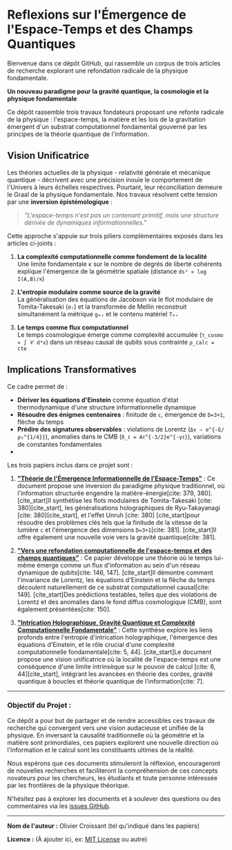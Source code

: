 # Reflexions sur l'Émergence de l'Espace-Temps et des Champs Quantiques

Bienvenue dans ce dépôt GitHub, qui rassemble un corpus de trois articles de recherche explorant une refondation radicale de la physique fondamentale. 

**Un nouveau paradigme pour la gravité quantique, la cosmologie et la physique fondamentale**

Ce dépôt rassemble trois travaux fondateurs proposant une refonte radicale de la physique : l'espace-temps, la matière et les lois de la gravitation émergent d'un substrat computationnel fondamental gouverné par les principes de la théorie quantique de l'information.

## Vision Unificatrice

Les théories actuelles de la physique - relativité générale et mécanique quantique - décrivent avec une précision inouïe le comportement de l'Univers à leurs échelles respectives. Pourtant, leur réconciliation demeure le Graal de la physique fondamentale. Nos travaux résolvent cette tension par une **inversion épistémologique** :

> *"L'espace-temps n'est pas un contenant primitif, mais une structure dérivée de dynamiques informationnelles."* 

Cette approche s'appuie sur trois piliers complémentaires exposés dans les articles ci-joints :

1. **La complexité computationnelle comme fondement de la localité**  
   Une limite fondamentale κ sur le nombre de degrés de liberté cohérents explique l'émergence de la géométrie spatiale (distance `ds² ∝ log I(A,B)/κ`)

2. **L'entropie modulaire comme source de la gravité**  
   La généralisation des équations de Jacobson via le flot modulaire de Tomita-Takesaki (`σₜ`) et la transformée de Mellin reconstruit simultanément la métrique `gₘᵥ` et le contenu matériel `Tₘᵥ`

3. **Le temps comme flux computationnel**  
   Le temps cosmologique émerge comme complexité accumulée (`τ_cosmo ∝ ∫ 𝒞 d⁴x`) dans un réseau causal de qubits sous contrainte `ρ_calc = cte`

## Implications Transformatives

Ce cadre permet de :
- **Dériver les équations d'Einstein** comme équation d'état thermodynamique d'une structure informationnelle dynamique
- **Résoudre des énigmes centenaires** : finitude de `c`, émergence de `D=3+1`, flèche du temps
- **Prédire des signatures observables** : violations de Lorentz (`Δv ∼ e^{-E/ρ₀^{1/4}}`), anomalies dans le CMB (`δ_ℓ = Aℓ^{-3/2}e^{-γℓ}`), variations de constantes fondamentales
- 
Les trois papiers inclus dans ce projet sont :

1.   **["Théorie de l'Émergence Informationnelle de l'Espace-Temps"](./papers/Emergence_Informationelle_EspaceTemps.pdf)** : Ce document propose une inversion du paradigme physique traditionnel, où l'information structurée engendre la matière-énergie[cite: 379, 380]. [cite_start]Il synthétise les flots modulaires de Tomita-Takesaki [cite: 380][cite_start], les généralisations holographiques de Ryu-Takayanagi [cite: 380][cite_start], et l'effet Unruh [cite: 380] [cite_start]pour résoudre des problèmes clés tels que la finitude de la vitesse de la lumière `c` et l'émergence des dimensions `D=3+1`[cite: 381]. [cite_start]Il offre également une nouvelle voie vers la gravité quantique[cite: 381].

2.  **["Vers une refondation computationnelle de l'espace-temps et des champs quantiques"](./papers/RefondationComputationelle_EspaceTemps_QFT.pdf)** : Ce papier développe une théorie où le temps lui-même émerge comme un flux d'information au sein d'un réseau dynamique de qubits[cite: 146, 147]. [cite_start]Il démontre comment l'invariance de Lorentz, les équations d'Einstein et la flèche du temps découlent naturellement de ce substrat computationnel causal[cite: 149]. [cite_start]Des prédictions testables, telles que des violations de Lorentz et des anomalies dans le fond diffus cosmologique (CMB), sont également présentées[cite: 150].

3.  **["Intrication Holographique, Gravité Quantique et Complexité Computationnelle Fondamentale"](./papers/IntricationHolographique_ComplexiteComputationelle.pdf)** : Cette synthèse explore les liens profonds entre l'entropie d'intrication holographique, l'émergence des équations d'Einstein, et le rôle crucial d'une complexité computationnelle fondamentale[cite: 5, 44]. [cite_start]Le document propose une vision unificatrice où la localité de l'espace-temps est une conséquence d'une limite intrinsèque sur le pouvoir de calcul [cite: 6, 44][cite_start], intégrant les avancées en théorie des cordes, gravité quantique à boucles et théorie quantique de l'information[cite: 7].

---

### Objectif du Projet :

Ce dépôt a pour but de partager et de rendre accessibles ces travaux de recherche qui convergent vers une vision audacieuse et unifiée de la physique. En inversant la causalité traditionnelle où la géométrie et la matière sont primordiales, ces papiers explorent une nouvelle direction où l'information et le calcul sont les constituants ultimes de la réalité.

Nous espérons que ces documents stimuleront la réflexion, encourageront de nouvelles recherches et faciliteront la compréhension de ces concepts novateurs pour les chercheurs, les étudiants et toute personne intéressée par les frontières de la physique théorique.

N'hésitez pas à explorer les documents et à soulever des questions ou des commentaires via les [issues GitHub](https://github.com/votre-utilisateur/votre-depot/issues).

---

**Nom de l'auteur :** Olivier Croissant (tel qu'indiqué dans les papiers)

**Licence :** (À ajouter ici, ex: [MIT License](LICENSE) ou autre)

